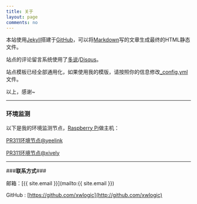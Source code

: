```yaml
---
title: 关于
layout: page
comments: no
---
```


本站使用[Jekyll](http://jekyllrb.com/)搭建于[GitHub](https://github.com/)，可以将[Markdown](http://zh.wikipedia.org/wiki/Markdown)写的文章生成最终的HTML静态文件。 
  
站点的评论留言系统使用了[多说](http://duoshuo.com/)/[Disqus](http://disqus.com/)。
  
站点模板已经全部通用化，如果使用我的模版，请按照你的信息修改[_config.yml](https://github.com/xwlogic/xwlogic.github.com/blob/master/_config.yml)文件。  


以上，感谢~

-------

### **环境监测** ###

以下是我的环境监测节点，[Raspberry Pi](http://www.raspberrypi.org/)做主机：

[PR311环境节点@yeelink](http://www.yeelink.net/devices/6692#)  

[PR311环境节点@xively](https://xively.com/feeds/291868862)

---

###**联系方式**###

邮箱：[{{ site.email }}](mailto:{{ site.email }})

GitHub : [https://github.com/xwlogic](http://github.com/xwlogic)


